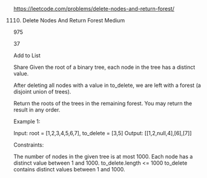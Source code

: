 https://leetcode.com/problems/delete-nodes-and-return-forest/

1110. Delete Nodes And Return Forest
Medium

975

37

Add to List

Share
Given the root of a binary tree, each node in the tree has a distinct value.

After deleting all nodes with a value in to_delete, we are left with a forest (a disjoint union of trees).

Return the roots of the trees in the remaining forest.  You may return the result in any order.



Example 1:



Input: root = [1,2,3,4,5,6,7], to_delete = [3,5]
Output: [[1,2,null,4],[6],[7]]


Constraints:

The number of nodes in the given tree is at most 1000.
Each node has a distinct value between 1 and 1000.
to_delete.length <= 1000
to_delete contains distinct values between 1 and 1000.
